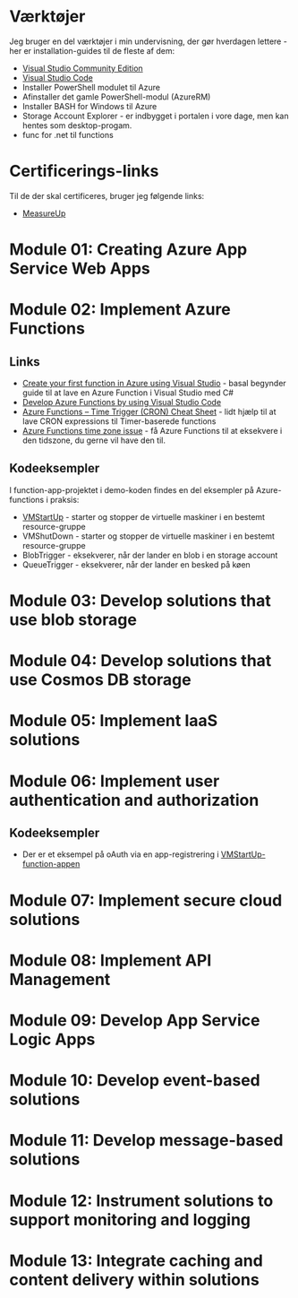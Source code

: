 # Værktøjer
Jeg bruger en del værktøjer i min undervisning, der gør hverdagen lettere - her er installation-guides til de fleste af dem:

- [Visual Studio Community Edition](https://visualstudio.microsoft.com/)
- [Visual Studio Code](https://code.visualstudio.com/)
- Installer PowerShell modulet til Azure
- Afinstaller det gamle PowerShell-modul (AzureRM)
- Installer BASH for Windows til Azure
- Storage Account Explorer - er indbygget i portalen i vore dage, men kan hentes som desktop-progam.
- func for .net til functions

# Certificerings-links
Til de der skal certificeres, bruger jeg følgende links:
- [MeasureUp](https://www.measureup.com)

# Module 01: Creating Azure App Service Web Apps

# Module 02: Implement Azure Functions

## Links

- [Create your first function in Azure using Visual Studio](https://docs.microsoft.com/en-us/azure/azure-functions/functions-create-your-first-function-visual-studio) - basal begynder guide til at lave en Azure Function i Visual Studio med C#
- [Develop Azure Functions by using Visual Studio Code](https://docs.microsoft.com/en-us/azure/azure-functions/functions-develop-vs-code?tabs=csharp)
- [Azure Functions – Time Trigger (CRON) Cheat Sheet](https://arminreiter.com/2017/02/azure-functions-time-trigger-cron-cheat-sheet/) - lidt hjælp til at lave CRON expressions til Timer-baserede functions
- [Azure Functions time zone issue](https://www.serverlessnotes.com/docs/azure-functions-time-zone-issue) - få Azure Functions til at eksekvere i den tidszone, du gerne vil have den til.

## Kodeeksempler
I function-app-projektet i demo-koden findes en del eksempler på Azure-functions i praksis:

- [VMStartUp](../source/Training.AZ204/Training.AZ204.Functions/fimctopms/../Functions/VMStartUp.cs) - starter og stopper de virtuelle maskiner i en bestemt resource-gruppe
- VMShutDown - starter og stopper de virtuelle maskiner i en bestemt resource-gruppe
- BlobTrigger - eksekverer, når der lander en blob i en storage account
- QueueTrigger - eksekverer, når der lander en besked på køen
  
# Module 03: Develop solutions that use blob storage
# Module 04: Develop solutions that use Cosmos DB storage
# Module 05: Implement IaaS solutions
# Module 06: Implement user authentication and authorization

## Kodeeksempler
- Der er et eksempel på oAuth via en app-registrering i [VMStartUp-function-appen](../source/Training.AZ204/Training.AZ204.Functions/Functions/VMStartUp.cs)

# Module 07: Implement secure cloud solutions
# Module 08: Implement API Management
# Module 09: Develop App Service Logic Apps
# Module 10: Develop event-based solutions
# Module 11: Develop message-based solutions
# Module 12: Instrument solutions to support monitoring and logging
# Module 13: Integrate caching and content delivery within solutions

